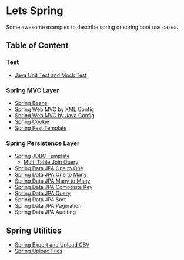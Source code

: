 # Lets Spring
Some awesome examples to describe spring or spring boot use cases.

## Table of Content

### Test
- [Java Unit Test and Mock Test](\lets-java-test\README.md)

### Spring MVC Layer
- [Spring Beans](\lets-spring-beans\README.md)
- [Spring Web MVC by XML Config](\lets-spring-web-mvc\README.md)
- [Spring Web MVC by Java Config](\lets-spring-web-mvc-java-config\README.md)
- [Spring Cookie](\lets-spring-cookie\src\main\java\io\github\wdpm\controller\CookieController.java)
- [Spring Rest Template](\lets-spring-rest-template\src\main\java\io\github\wdpm\service\RestService.java)

### Spring Persistence Layer
- [Spring JDBC Template](\lets-spring-jdbc-template/README.md)
  - [Multi Table Join Query](lets-spring-jdbc-template\src\main\java\io\github\wdpm\App.java)
- [Spring Data JPA One to One](\lets-spring-data-jpa\src\main\java\io\github\wdpm\one2one)
- [Spring Data JPA One to Many](\lets-spring-data-jpa\src\main\java\io\github\wdpm\one2many)
- [Spring Data JPA Many to Many](\lets-spring-data-jpa\src\main\java\io\github\wdpm\many2many)
- [Spring Data JPA Composite Key](\lets-spring-data-jpa\src\main\java\io\github\wdpm\compositekey)
- [Spring Data JPA Query](lets-spring-data-jpa-query\README.md)
- Spring Data JPA Sort
- Spring Data JPA Pagination
- Spring Data JPA Auditing

## Spring Utilities
- [Spring Export and Upload CSV](\lets-spring-export-and-upload-csv\src\main\java\io\github\wdpm\controller\UserController.java)
- [Spring Upload Files](\lets-spring-upload-file)
